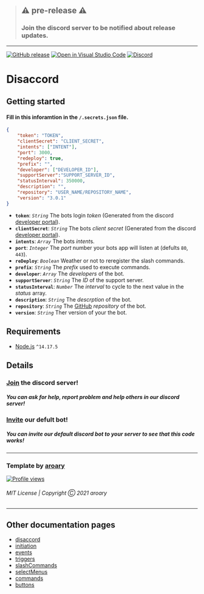 >## ⚠️ pre-release ⚠️
>### Join the discord server to be notified about release updates.
___
[![GitHub release](https://img.shields.io/github/v/release/aroary/disaccord.svg)](https://GitHub.com/aroary/disaccord/releases/)
[![Open in Visual Studio Code](https://open.vscode.dev/badges/open-in-vscode.svg)](https://open.vscode.dev/aroary/disaccord)
[![Discord](https://img.shields.io/discord/854114095929491456.svg?label=&logo=discord&logoColor=ffffff&color=7389D8&labelColor=6A7EC2)](https://discord.gg/BHtNSq5bq2)
# Disaccord
## Getting started
#### Fill in this inforamtion in the `/.secrets.json` file.
```json
{
    "token": "TOKEN",
    "clientSecret": "CLIENT_SECRET",
    "intents": ["INTENT"],
    "port": 3000,
    "redeploy": true,
    "prefix": "",
    "developer": ["DEVELOPER_ID"],
    "supportServer":"SUPPORT_SERVER_ID",
    "statusInterval": 350000,
    "description": "",
    "repository": "USER_NAME/REPOSITORY_NAME",
    "version": "3.0.1"
}
```
* **`token`**: *`String`* The bots login *token* (Generated from the discord [developer portal](https://discord.com/developers/applications)).
* **`clientSecret`**: *`String`* The bots *client secret* (Generated from the discord [developer portal](https://discord.com/developers/applications)).
* **`intents`**: *`Array`* The bots *intent*s.
* **`port`**: *`Integer`* The *port* number your bots app will listen at (defults `80`, `443`).
* **`reDeploy`**: *`Boolean`* Weather or not to reregister the slash commands.
* **`prefix`**: *`String`* The *prefix* used to execute commands.
* **`developer`**: *`Array`* The *developers* of the bot.
* **`supportServer`**: *`String`* The *ID* of the support server.
* **`statusInterval`**: *`Number`* The *interval* to cycle to the next value in the *status* array.
* **`description`**: *`String`* The *descrption* of the bot.
* **`repository`**: *`String`* The [GitHub](https://github.com) *repository* of the bot.
* **`version`**: *`String`* Ther version of your the bot.
## Requirements
* [Node.js](https://nodejs.org/en/) `^14.17.5`
## Details
### [Join](https://discord.gg/BHtNSq5bq2) the discord server!
##### You can ask for help, report problem and help others in our discord server!
### [Invite](https://discord.com/api/oauth2/authorize?client_id=852018638369062913&permissions=8&scope=bot%20applications.commands) our defult bot!
##### You can invite our default discord bot to your server to see that this code works!
___
### Template by [aroary](https://github.com/aroary)
[![Profile views](https://gpvc.arturio.dev/aroary)](https://github.com/aroary)
###### MIT License | Copyright Ⓒ 2021 aroary
___
## Other documentation pages
* [disaccord](https://github.com/aroary/disaccord#readme)
* [initiation](https://github.com/aroary/disaccord/blob/master/core/initiation/README.md)
* [events](https://github.com/aroary/disaccord/blob/master/core/bot/server/events/README.md)
* [triggers](https://github.com/aroary/disaccord/blob/master/core/bot/client/triggers/README.md)
* [slashCommands](https://github.com/aroary/disaccord/blob/master/core/bot/client/slashCommands#readme)
* [selectMenus](https://github.com/aroary/disaccord/blob/master/core/bot/client/selectMenus/README.md)
* [commands](https://github.com/aroary/disaccord/blob/master/core/bot/client/commands/README.md)
* [buttons](https://github.com/aroary/disaccord/blob/master/core/bot/client/buttons#readme)